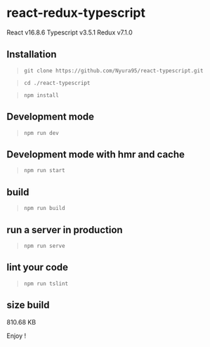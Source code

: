 # react-redux-typescript

React v16.8.6
Typescript v3.5.1
Redux v7.1.0

## Installation

> `git clone https://github.com/Nyura95/react-typescript.git`

> `cd ./react-typescript`

> `npm install`

## Development mode

> `npm run dev`

## Development mode with hmr and cache

> `npm run start`

## build

> `npm run build`

## run a server in production

> `npm run serve`

## lint your code

> `npm run tslint`

## size build

810.68 KB

Enjoy !
